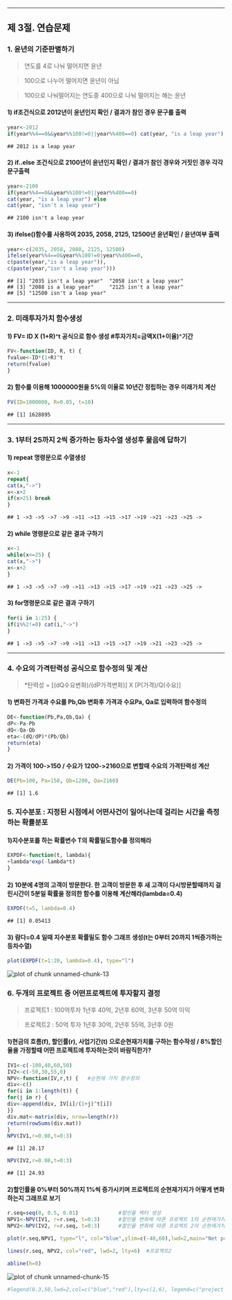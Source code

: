 ----------------

## 제 3절. 연습문제


### 1. 윤년의 기준판별하기
>연도를 4로 나눠 떨어지면 윤년

>100으로 나누어 떨어지면 윤년이 아님

>100으로 나눠떨어지는 연도중 400으로 나눠 떨어지는 해는 윤년

#### 1) if조건식으로 2012년이 윤년인지 확인 / 결과가 참인 경우 문구를 출력

```r
year<-2012
if(year%%4==0&&year%%100!=0||year%%400==0) cat(year, "is a leap year") 
```

```
## 2012 is a leap year
```


#### 2) if..else 조건식으로 2100년이 윤년인지 확인 / 결과가 참인 경우와 거짓인 경우 각각 문구출력

```r
year<-2100
if(year%%4==0&&year%%100!=0||year%%400==0)
cat(year, "is a leap year") else
cat(year, "isn't a leap year")
```

```
## 2100 isn't a leap year
```


#### 3) ifelse()함수를 사용하여 2035, 2058, 2125, 12500년 윤년확인 / 윤년여부 출력 

```r
year<-c(2035, 2058, 2088, 2125, 12500)
ifelse(year%%4==0&year%%100!=0|year%%400==0,
c(paste(year,"is a leap year")), 
c(paste(year,"isn't a leap year")))
```

```
## [1] "2035 isn't a leap year"  "2058 isn't a leap year" 
## [3] "2088 is a leap year"     "2125 isn't a leap year" 
## [5] "12500 isn't a leap year"
```


------------------------

### 2. 미래투자가치 함수생성 

#### 1) FV= ID X (1+R)^t 공식으로 함수 생성   #투자가치=금액X(1+이율)^기간

```r
FV<-function(ID, R, t) {
fvalue<-ID*(1+R)^t
return(fvalue)
}
```


#### 2) 함수를 이용해 1000000원을 5%의 이율로 10년간 정립하는 경우 미래가치 계산

```r
FV(ID=1000000, R=0.05, t=10)
```

```
## [1] 1628895
```


------------------------

### 3. 1부터 25까지 2씩 증가하는 등차수열 생성후 물음에 답하기

#### 1) repeat 명령문으로 수열생성

```r
x<-1
repeat{
cat(x,"->")
x<-x+2
if(x>25) break
}
```

```
## 1 ->3 ->5 ->7 ->9 ->11 ->13 ->15 ->17 ->19 ->21 ->23 ->25 ->
```


#### 2) while 명령문으로 같은 결과 구하기

```r
x<-1
while(x<=25) {
cat(x,"->")
x<-x+2
}
```

```
## 1 ->3 ->5 ->7 ->9 ->11 ->13 ->15 ->17 ->19 ->21 ->23 ->25 ->
```


#### 3) for명령문으로 같은 결과 구하기

```r
for(i in 1:25) {
if(i%%2!=0) cat(i,"->")
}
```

```
## 1 ->3 ->5 ->7 ->9 ->11 ->13 ->15 ->17 ->19 ->21 ->23 ->25 ->
```


------------------------

### 4. 수요의 가격탄력성 공식으로 함수정의 및 계산

> *탄력성 = [(dQ수요변화)/(dP가격변화)] X [P(가격)/Q(수요)]

#### 1) 변화전 가격과 수요를 Pb,Qb 변화후 가격과 수요Pa, Qa로 입력하여 함수정의

```r
DE<-function(Pb,Pa,Qb,Qa) {
dP<-Pa-Pb
dQ<-Qa-Qb
eta<-(dQ/dP)*(Pb/Qb)
return(eta)
}
```


#### 2) 가격이 100->150 / 수요가 1200->2160으로 변할때 수요의 가격탄력성 계산

```r
DE(Pb=100, Pa=150, Qb=1200, Qa=2160)
```

```
## [1] 1.6
```


### 5. 지수분포 : 지정된 시점에서 어떤사건이 일어나는데 걸리는 시간을 측정하는 확률분포 


#### 1)지수분포를 하는 확률변수 T의 확률밀도함수를 정의해라

```r
EXPDF<-function(t, lambda){ 
+lambda*exp(-lambda*t)  
}
```


#### 2) 10분에 4명의 고객이 방문한다. 한 고객이 방문한 후 새 고객이 다시방문할때까지 걸린시간이 5분일 확률을 정의한 함수를 이용해 계산해라(lambda=0.4)

```r
EXPDF(t=5, lambda=0.4)
```

```
## [1] 0.05413
```


#### 3) 람다=0.4 일때 지수분포 확률밀도 함수 그래프 생성(t는 0부터 20까지 1씩증가하는 등차수열)

```r
plot(EXPDF(t=1:20, lambda=0.4), type="l")
```

![plot of chunk unnamed-chunk-13](figure/unnamed-chunk-13.png) 

### 6. 두개의 프로젝트 중 어떤프로젝트에 투자할지 결정 
>프로젝트1 : 100억투자 1년후 40억, 2년후 60억, 3년후 50억 이익

>프로젝트2 : 50억 투자 1년후 30억, 2년후 55억, 3년후 0원

#### 1)현금의 흐름(f), 할인률(r), 사업기간(t) 으로순현재가치를 구하는 함수작성 / 8%할인율을 가정할때 어떤 프로젝트에 투자하는것이 바람직한가?


```r
IV1<-c(-100,40,60,50)
IV2<-c(-50,30,55,0)
NPV<-function(IV,r,t) {   #순현재 가치 함수정의
div<-c()
for(i in 1:length(t)) {
for(j in r) {
div<-append(div, IV[i]/(1+j)^t[i])
}}
div.mat<-matrix(div, nrow=length(r))
return(rowSums(div.mat))
}
NPV(IV1,r=0.08,t=0:3)
```

```
## [1] 28.17
```

```r
NPV(IV2,r=0.08,t=0:3)
```

```
## [1] 24.93
```

#### 2)할인률을 0%부터 50%까지 1%씩 증가시키며 프로젝트의 순현재가지가 어떻게 변화하는지 그래프로 보기


```r
r.seq=seq(0, 0.5, 0.01)             #할인율 벡터 생성
NPV1<-NPV(IV1, r=r.seq, t=0:3)      #할인율 변화에 따른 프로젝트 1의 순현재가치
NPV2<-NPV(IV2, r=r.seq, t=0:3)      #할인율 변화에 따른 프로젝트 2의 순현재가치

plot(r.seq,NPV1, type="l", col="blue",ylim=c(-40,60),lwd=2,main="Net present Value", xlab="discount rate", ylab="NPV")                

lines(r.seq, NPV2, col="red", lwd=2, lty=6)  #프로젝트2

abline(h=0)
```

![plot of chunk unnamed-chunk-15](figure/unnamed-chunk-15.png) 

```r
#legend(0.3,50,lwd=2,col=c("blue","red"),lty=c(1,6), legend=c("project 1", "project2)) #범례입력
```
                                                             
                                                             
                                                             
